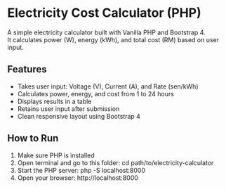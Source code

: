 # Electricity Cost Calculator (PHP)

A simple electricity calculator built with Vanilla PHP and Bootstrap 4.  
It calculates power (W), energy (kWh), and total cost (RM) based on user input.

## Features
- Takes user input: Voltage (V), Current (A), and Rate (sen/kWh)
- Calculates power, energy, and cost from 1 to 24 hours
- Displays results in a table
- Retains user input after submission
- Clean responsive layout using Bootstrap 4

## How to Run
1. Make sure PHP is installed
2. Open terminal and go to this folder: cd path/to/electricity-calculator
3. Start the PHP server: php -S localhost:8000
4. Open your browser: http://localhost:8000
 


